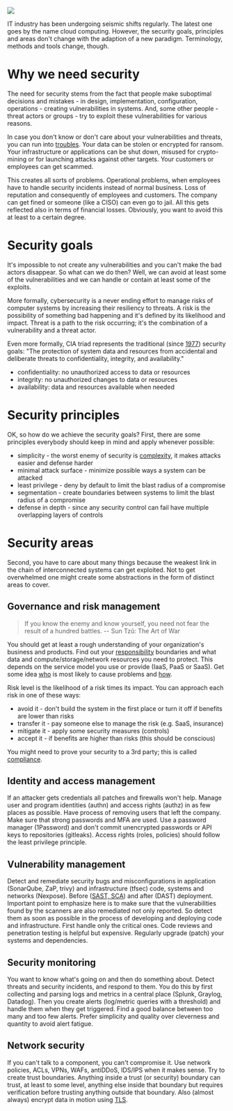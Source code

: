 ![](https://user-images.githubusercontent.com/1047259/222765764-e826697a-0f33-4240-892f-db39265adbbc.png)

IT industry has been undergoing seismic shifts regularly. The latest one goes by the name cloud computing. However, the security goals, principles and areas don't change with the adaption of a new paradigm. Terminology, methods and tools change, though.

# Why we need security

The need for security stems from the fact that people make suboptimal decisions and mistakes - in design, implementation, configuration, operations - creating vulnerabilities in systems. And, some other people - threat actors or groups - try to exploit these vulnerabilities for various reasons.

In case you don't know or don't care about your vulnerabilities and threats, you can run into [troubles](https://www.hackmageddon.com/). Your data can be stolen or encrypted for ransom. Your infrastructure or applications can be shut down, misused for crypto-mining or for launching attacks against other targets. Your customers or employees can get scammed.

This creates all sorts of problems. Operational problems, when employees have to handle security incidents instead of normal business. Loss of reputation and consequently of employees and customers. The company can get fined or someone (like a CISO) can even go to jail. All this gets reflected also in terms of financial losses. Obviously, you want to avoid this at least to a certain degree.

# Security goals

It's impossible to not create any vulnerabilities and you can't make the bad actors disappear. So what can we do then? Well, we can avoid at least some of the vulnerabilities and we can handle or contain at least some of the exploits.

More formally, cybersecurity is a never ending effort to manage risks of computer systems by increasing their resiliency to threats. A risk is the possibility of something bad happening and it's defined by its likelihood and impact. Threat is a path to the risk occurring; it's the combination of a vulnerability and a threat actor.

Even more formally, CIA triad represents the traditional (since [1977](https://nvlpubs.nist.gov/nistpubs/Legacy/SP/nbsspecialpublication500-19.pdf)) security goals: "The protection of system data and resources from accidental and deliberate threats to confidentiality, integrity, and availability."

* confidentiality: no unauthorized access to data or resources
* integrity: no unauthorized changes to data or resources
* availability: data and resources available when needed

# Security principles

OK, so how do we achieve the security goals? First, there are some principles everybody should keep in mind and apply whenever possible:

* simplicity - the worst enemy of security is [complexity](https://www.schneier.com/blog/archives/2022/08/security-and-cheap-complexity.html), it makes attacks easier and defense harder
* minimal attack surface - minimize possible ways a system can be attacked
* least privilege - deny by default to limit the blast radius of a compromise
* segmentation - create boundaries between systems to limit the blast radius of a compromise
* defense in depth - since any security control can fail have multiple overlapping layers of controls

# Security areas

Second, you have to care about many things because the weakest link in the chain of interconnected systems can get exploited. Not to get overwhelmed one might create some abstractions in the form of distinct areas to cover.

## Governance and risk management

> If you know the enemy and know yourself, you need not fear the result of a hundred battles. -- Sun Tzŭ: The Art of War

You should get at least a rough understanding of your organization's business and products. Find out your [responsibility](https://docs.aws.amazon.com/wellarchitected/latest/security-pillar/shared-responsibility.html) boundaries and what data and compute/storage/network resources you need to protect. This depends on the service model you use or provide (IaaS, PaaS or SaaS). Get some idea [who](https://github.com/jreisinger/docs/blob/master/notes/sec/threat-actors.md) is most likely to cause problems and [how](https://attack.mitre.org).

Risk level is the likelihood of a risk times its impact. You can approach each risk in one of these ways:

* avoid it - don't build the system in the first place or turn it off if benefits are lower than risks
* transfer it - pay someone else to manage the risk (e.g. SaaS, insurance)
* mitigate it - apply some security measures (controls)
* accept it - if benefits are higher than risks (this should be conscious)

You might need to prove your security to a 3rd party; this is called [compliance](https://aws.amazon.com/compliance/).

## Identity and access management

If an attacker gets credentials all patches and firewalls won't help. Manage user and program identities (authn) and access rights (authz) in as few places as possible. Have process of removing users that left the company. Make sure that strong passwords and MFA are used. Use a password manager (1Password) and don't commit unencrypted passwords or API keys to repositories (gitleaks). Access rights (roles, policies) should follow the least privilege principle.

## Vulnerability management

Detect and remediate security bugs and misconfigurations in application (SonarQube, ZaP, trivy) and infrastructure (tfsec) code, systems and networks (Nexpose). Before ([SAST, SCA](https://github.blog/2022-09-09-sca-vs-sast-what-are-they-and-which-one-is-right-for-you/)) and after (DAST) deployment. Important point to emphasize here is to make sure that the vulnerabilities found by the scanners are also remediated not only reported. So detect them as soon as possible in the process of developing and deploying code and infrastructure. First handle only the critical ones. Code reviews and penetration testing is helpful but expensive. Regularly upgrade (patch) your systems and dependencies.

## Security monitoring

You want to know what's going on and then do something about. Detect threats and security incidents, and respond to them. You do this by first collecting and parsing logs and metrics in a central place (Splunk, Graylog, Datadog). Then you create alerts (log/metric queries with a threshold) and handle them when they get triggered. Find a good balance between too many and too few alerts. Prefer simplicity and quality over cleverness and quantity to avoid alert fatigue.

## Network security

If you can't talk to a component, you can't compromise it. Use network policies, ACLs, VPNs, WAFs, antiDDoS, IDS/IPS when it makes sense. Try to create trust boundaries. Anything inside a trust (or security) boundary can trust, at least to some level, anything else inside that boundary but requires verification before trusting anything outside that boundary. Also (almost always) encrypt data in motion using [TLS](https://github.com/jreisinger/docs/blob/master/blog/gosec/2023-09-26-go-for-cybersecurity-learning.md#what-is-tls---learning-by-reading).
